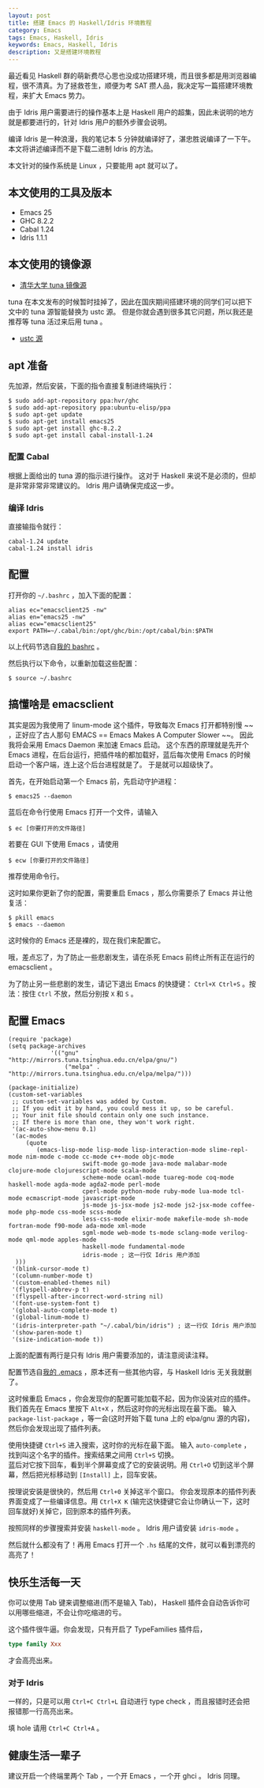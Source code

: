 ```yaml
---
layout: post
title: 搭建 Emacs 的 Haskell/Idris 环境教程
category: Emacs
tags: Emacs, Haskell, Idris
keywords: Emacs, Haskell, Idris
description: 又是搭建环境教程
---
```


最近看见 Haskell 群的萌新费尽心思也没成功搭建环境，而且很多都是用浏览器编程，很不清真。为了拯救苍生，顺便为考 SAT 攒人品，我决定写一篇搭建环境教程，来扩大 Emacs 势力。

由于 Idris 用户需要进行的操作基本上是 Haskell 用户的超集，因此未说明的地方就是都要进行的，针对 Idris 用户的额外步骤会说明。

编译 Idris 是一种浪漫，我的笔记本 5 分钟就编译好了，湛忠胜说编译了一下午。本文将讲述编译而不是下载二进制 Idris 的方法。

本文针对的操作系统是 Linux ，只要能用 apt 就可以了。

## 本文使用的工具及版本

+ Emacs 25
+ GHC 8.2.2
+ Cabal 1.24
+ Idris 1.1.1

## 本文使用的镜像源

+ [清华大学 tuna 镜像源](https://mirrors.tuna.tsinghua.edu.cn)

tuna 在本文发布的时候暂时挂掉了，因此在国庆期间搭建环境的同学们可以把下文中的 tuna 源智能替换为 ustc 源。
但是你就会遇到很多其它问题，所以我还是推荐等 tuna 活过来后用 tuna 。

+ [ustc 源](http://mirrors.ustc.edu.cn)

## apt 准备

先加源，然后安装，下面的指令直接复制进终端执行：

```shell
$ sudo add-apt-repository ppa:hvr/ghc
$ sudo add-apt-repository ppa:ubuntu-elisp/ppa
$ sudo apt-get update
$ sudo apt-get install emacs25
$ sudo apt-get install ghc-8.2.2
$ sudo apt-get install cabal-install-1.24
```

### 配置 Cabal

根据上面给出的 tuna 源的指示进行操作。
这对于 Haskell 来说不是必须的，但却是非常非常非常建议的。
Idris 用户请确保完成这一步。

### 编译 Idris

直接输指令就行：

```shell
cabal-1.24 update
cabal-1.24 install idris
```

## 配置

打开你的 `~/.bashrc` ，加入下面的配置：

```shell
alias ec="emacsclient25 -nw"
alias en="emacs25 -nw"
alias ecw="emacsclient25"
export PATH=~/.cabal/bin:/opt/ghc/bin:/opt/cabal/bin:$PATH
```

以上代码节选自[我的 bashrc](https://github.com/ice1000/xjb-config/blob/master/.bashrc) 。

然后执行以下命令，以重新加载这些配置：

```shell
$ source ~/.bashrc
```

## 搞懂啥是 emacsclient

其实是因为我使用了 linum-mode 这个插件，导致每次 Emacs 打开都特别慢 ~~ ，正好应了古人那句 EMACS == Emacs Makes A Computer Slower ~~。
因此我将会采用 Emacs Daemon 来加速 Emacs 启动。
这个东西的原理就是先开个 Emacs 进程，在后台运行，把插件啥的都加载好，蓝后每次使用 Emacs 的时候启动一个客户端，连上这个后台进程就是了。
于是就可以超级快了。

首先，在开始启动第一个 Emacs 前，先启动守护进程：

```shell
$ emacs25 --daemon
```

蓝后在命令行使用 Emacs 打开一个文件，请输入

```shell
$ ec [你要打开的文件路径]
```

若要在 GUI 下使用 Emacs ，请使用

```
$ ecw [你要打开的文件路径]
```

推荐使用命令行。

这时如果你更新了你的配置，需要重启 Emacs ，那么你需要杀了 Emacs 并让他复活：

```
$ pkill emacs
$ emacs --daemon
```

这时候你的 Emacs 还是裸的，现在我们来配置它。

哦，差点忘了，为了防止一些悲剧发生，请在杀死 Emacs 前终止所有正在运行的 emacsclient 。

为了防止另一些悲剧的发生，请记下退出 Emacs 的快捷键： `Ctrl+X Ctrl+S` 。按法：按住 `Ctrl` 不放，然后分别按 `X` 和 `S` 。

## 配置 Emacs

```elisp
(require 'package)
(setq package-archives
			'(("gnu"   . "http://mirrors.tuna.tsinghua.edu.cn/elpa/gnu/")
				("melpa" . "http://mirrors.tuna.tsinghua.edu.cn/elpa/melpa/")))

(package-initialize)
(custom-set-variables
 ;; custom-set-variables was added by Custom.
 ;; If you edit it by hand, you could mess it up, so be careful.
 ;; Your init file should contain only one such instance.
 ;; If there is more than one, they won't work right.
 '(ac-auto-show-menu 0.1)
 '(ac-modes
	 (quote
		(emacs-lisp-mode lisp-mode lisp-interaction-mode slime-repl-mode nim-mode c-mode cc-mode c++-mode objc-mode
                     swift-mode go-mode java-mode malabar-mode clojure-mode clojurescript-mode scala-mode
                     scheme-mode ocaml-mode tuareg-mode coq-mode haskell-mode agda-mode agda2-mode perl-mode
                     cperl-mode python-mode ruby-mode lua-mode tcl-mode ecmascript-mode javascript-mode
                     js-mode js-jsx-mode js2-mode js2-jsx-mode coffee-mode php-mode css-mode scss-mode
                     less-css-mode elixir-mode makefile-mode sh-mode fortran-mode f90-mode ada-mode xml-mode
                     sgml-mode web-mode ts-mode sclang-mode verilog-mode qml-mode apples-mode
                     haskell-mode fundamental-mode
                     idris-mode ; 这一行仅 Idris 用户添加
  )))
 '(blink-cursor-mode t)
 '(column-number-mode t)
 '(custom-enabled-themes nil)
 '(flyspell-abbrev-p t)
 '(flyspell-after-incorrect-word-string nil)
 '(font-use-system-font t)
 '(global-auto-complete-mode t)
 '(global-linum-mode t)
 '(idris-interpreter-path "~/.cabal/bin/idris") ; 这一行仅 Idris 用户添加
 '(show-paren-mode t)
 '(size-indication-mode t))
```

上面的配置有两行是只有 Idris 用户需要添加的，请注意阅读注释。

配置节选自[我的 .emacs](https://github.com/ice1000/xjb-config/blob/master/.emacs) ，原本还有一些其他内容，与 Haskell Idris 无关我就删了。

这时候重启 Emacs ，你会发现你的配置可能加载不起，因为你没装对应的插件。
我们首先在 Emacs 里按下 `Alt+X` ，然后这时你的光标出现在最下面。
输入 `package-list-package` ，等一会(这时开始下载 tuna 上的 elpa/gnu 源的内容)，然后你会发现出现了插件列表。

使用快捷键 `Ctrl+S` 进入搜索，这时你的光标在最下面。
输入 `auto-complete` ，找到叫这个名字的插件。搜索结果之间用 `Ctrl+S` 切换。  
蓝后对它按下回车，看到半个屏幕变成了它的安装说明。用 `Ctrl+O` 切到这半个屏幕，然后把光标移动到 `[Install]` 上，回车安装。

按理说安装是很快的，然后用 `Ctrl+0` 关掉这半个窗口。
你会发现原本的插件列表界面变成了一些编译信息。用 `Ctrl+X K` (输完这快捷键它会让你确认一下，这时回车就好)关掉它，回到原本的插件列表。

按照同样的步骤搜索并安装 `haskell-mode` 。 Idris 用户请安装 `idris-mode` 。

然后就什么都没有了！再用 Emacs 打开一个 `.hs` 结尾的文件，就可以看到漂亮的高亮了！

## 快乐生活每一天

你可以使用 Tab 键来调整缩进(而不是输入 Tab)， Haskell 插件会自动告诉你可以用哪些缩进，不会让你吃缩进的亏。

这个插件很牛逼。你会发现，只有开启了 TypeFamilies 插件后，

```haskell
type family Xxx
```

才会高亮出来。

### 对于 Idris

一样的，只是可以用 `Ctrl+C Ctrl+L` 自动进行 type check ，而且报错时还会把报错那一行高亮出来。

填 hole 请用 `Ctrl+C Ctrl+A` 。

## 健康生活一辈子

建议开启一个终端里两个 Tab ，一个开 Emacs ，一个开 ghci 。 Idris 同理。
